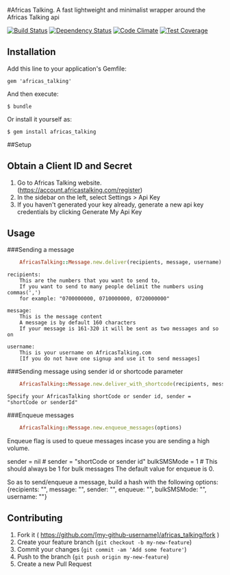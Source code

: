 #Africas Talking.
A fast lightweight and minimalist wrapper around the Africas Talking api


[![Build Status](https://travis-ci.org/chalchuck/africas-talking.svg?branch=master)](https://travis-ci.org/chalchuck/africas-talking)
[![Dependency Status](https://gemnasium.com/chalchuck/africas-talking.svg)](https://gemnasium.com/chalchuck/africas-talking)
[![Code Climate](https://codeclimate.com/github/chalchuck/africas-talking/badges/gpa.svg)](https://codeclimate.com/github/chalchuck/africas-talking)
[![Test Coverage](https://codeclimate.com/github/chalchuck/africas-talking/badges/coverage.svg)](https://codeclimate.com/github/chalchuck/africas-talking/coverage)

## Installation

Add this line to your application's Gemfile:

    gem 'africas_talking'

And then execute:

    $ bundle

Or install it yourself as:

    $ gem install africas_talking


##Setup

Obtain a Client ID and Secret
---
1. Go to Africas Talking website. (https://account.africastalking.com/register)
2. In the sidebar on the left, select Settings > Api Key
3. If you haven't generated your key already, generate a new api key credentials by clicking Generate My Api Key


## Usage
###Sending a message
```ruby
	AfricasTalking::Message.new.deliver(recipients, message, username)
```
	recipients:
		This are the numbers that you want to send to, 
		If you want to send to many people delimit the numbers using commas(',') 
		for example: "0700000000, 0710000000, 0720000000"

	message:
		This is the message content 
		A message is by default 160 characters
		If your message is 161-320 it will be sent as two messages and so on

	username:
		This is your username on AfricasTalking.com 
		[If you do not have one signup and use it to send messages]
		
###Sending message using sender id or shortcode parameter
```ruby
	AfricasTalking::Message.new.deliver_with_shortcode(recipients, message, from, username)
```
	Specify your AfricasTalking shortCode or sender id, sender = "shortCode or senderId"

###Enqueue messages
```ruby
	AfricasTalking::Message.new.enqueue_messages(options)
```
Enqueue flag is used to queue messages incase you are sending a high volume.

sender = nil # sender = "shortCode or sender id"
bulkSMSMode = 1 # This should always be 1 for bulk messages
The default value for enqueue is 0.

So as to send/enqueue a message, build a hash with the following options: 
	{recipients: "", message: "", sender: "", enqueue: "", bulkSMSMode: "", username: ""}





## Contributing

1. Fork it ( https://github.com/[my-github-username]/africas_talking/fork )
2. Create your feature branch (`git checkout -b my-new-feature`)
3. Commit your changes (`git commit -am 'Add some feature'`)
4. Push to the branch (`git push origin my-new-feature`)
5. Create a new Pull Request
